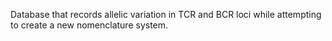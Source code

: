 Database that records allelic variation in TCR and BCR loci while attempting to create a new nomenclature system. 

